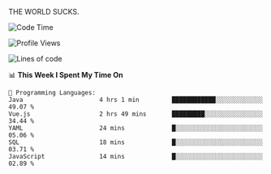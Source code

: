 THE WORLD SUCKS.

<!--START_SECTION:waka-->
![Code Time](http://img.shields.io/badge/Code%20Time-1%2C127%20hrs%2032%20mins-blue)

![Profile Views](http://img.shields.io/badge/Profile%20Views-0-blue)

![Lines of code](https://img.shields.io/badge/From%20Hello%20World%20I%27ve%20Written-1.5%20million%20lines%20of%20code-blue)

📊 **This Week I Spent My Time On** 

```text
💬 Programming Languages: 
Java                     4 hrs 1 min         ████████████░░░░░░░░░░░░░   49.07 % 
Vue.js                   2 hrs 49 mins       █████████░░░░░░░░░░░░░░░░   34.44 % 
YAML                     24 mins             █░░░░░░░░░░░░░░░░░░░░░░░░   05.06 % 
SQL                      18 mins             █░░░░░░░░░░░░░░░░░░░░░░░░   03.71 % 
JavaScript               14 mins             █░░░░░░░░░░░░░░░░░░░░░░░░   02.89 % 
```


<!--END_SECTION:waka-->
